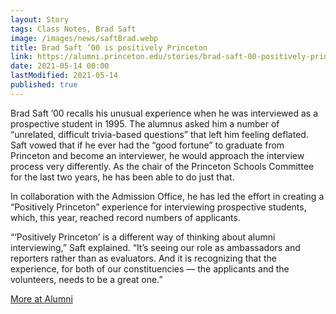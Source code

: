 ```yaml
---
layout: Story
tags: Class Notes, Brad Saft
image: /images/news/saftBrad.webp
title: Brad Saft ’00 is positively Princeton
link: https://alumni.princeton.edu/stories/brad-saft-00-positively-princeton
date: 2021-05-14 00:00
lastModified: 2021-05-14
published: true
---
```


Brad Saft ’00 recalls his unusual experience when he was interviewed as a prospective student in 1995. The alumnus asked him a number of “unrelated, difficult trivia-based questions” that left him feeling deflated. Saft vowed that if he ever had the “good fortune” to graduate from Princeton and become an interviewer, he would approach the interview process very differently. As the chair of the Princeton Schools Committee for the last two years, he has been able to do just that.

In collaboration with the Admission Office, he has led the effort in creating a “Positively Princeton” experience for interviewing prospective students, which, this year, reached record numbers of applicants.

“‘Positively Princeton’ is a different way of thinking about alumni interviewing,” Saft explained. “It’s seeing our role as ambassadors and reporters rather than as evaluators. And it is recognizing that the experience, for both of our constituencies — the applicants and the volunteers, needs to be a great one.”

[More at Alumni](https://alumni.princeton.edu/stories/brad-saft-00-positively-princeton)
